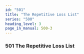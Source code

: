 ```yaml
---
id: "501"
title: "The Repetitive Loss List"
series: "500"
heading_level: 3
page_in_manual: 500-3
---
```


### 501 The Repetitive Loss List